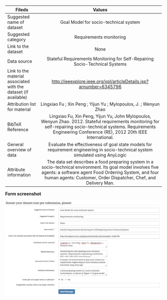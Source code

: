 | Fileds   |      Values     
|----------|:-------------:|
| Suggested name of dataset |  Goal Model for socio-technical system |
| Suggested category |    Requirements monitoring   |
| Link to the dataset | None |
| Data source | Stateful Requirements Monitoring for Self-Repairing Socio-Technical Systems |
| Link to the material associated with the dataset (if available) | http://ieeexplore.ieee.org/xpl/articleDetails.jsp?arnumber=6345796 |
| Attribution list for material | Lingxiao Fu ; Xin Peng ; Yijun Yu ; Mylopoulos, J. ; Wenyun Zhao |
| BibTeX Reference | Lingxiao Fu, Xin Peng, Yijun Yu, John Mylopoulos, Wenyun Zhao. 2012. Stateful requirements monitoring for self-repairing socio-technical systems. Requirements Engineering Conference (RE), 2012 20th IEEE International. |
| General overview of data | Evaluate the effectiveness of goal state models for requirement engineering in socio-technical system simulated using AnyLogic |
| Attribute information | The data set describes a food preparing system in a socio-technical environment. Its goal model involves five agents: a software agent Food Ordering System, and four human agents: Customer, Order Dispatcher, Chef, and Delivery Man. |



**Form screenshot**


![](Summary6-dataset.png)
